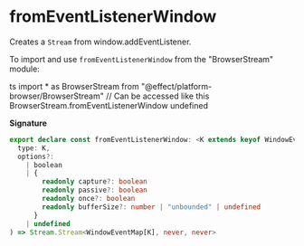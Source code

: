 # fromEventListenerWindow

Creates a `Stream` from window.addEventListener.

To import and use `fromEventListenerWindow` from the "BrowserStream" module:

ts
import \* as BrowserStream from "@effect/platform-browser/BrowserStream"
// Can be accessed like this
BrowserStream.fromEventListenerWindow
undefined

**Signature**

```ts
export declare const fromEventListenerWindow: <K extends keyof WindowEventMap>(
  type: K,
  options?:
    | boolean
    | {
        readonly capture?: boolean
        readonly passive?: boolean
        readonly once?: boolean
        readonly bufferSize?: number | "unbounded" | undefined
      }
    | undefined
) => Stream.Stream<WindowEventMap[K], never, never>
```
